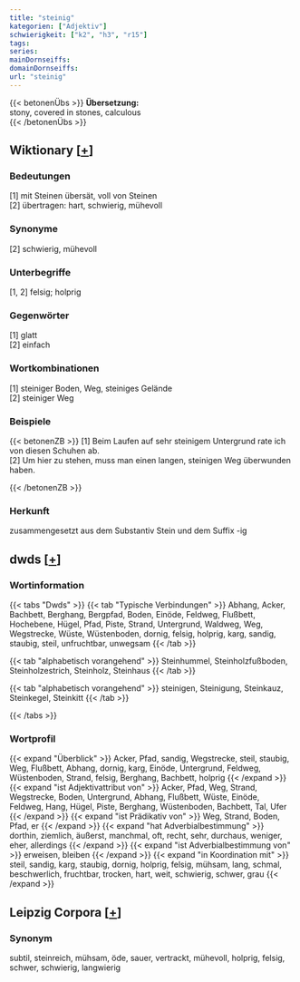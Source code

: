 ```yaml
---
title: "steinig"
kategorien: ["Adjektiv"]
schwierigkeit: ["k2", "h3", "r15"]
tags:
series:
mainDornseiffs:
domainDornseiffs:
url: "steinig"
---
```


{{< betonenÜbs >}}
**Übersetzung:**  
stony, covered in stones, calculous  
{{< /betonenÜbs >}}

## Wiktionary [[+](https://de.wiktionary.org/wiki/steinig)]

### Bedeutungen
[1] mit Steinen übersät, voll von Steinen  
[2] übertragen: hart, schwierig, mühevoll  

### Synonyme
[2] schwierig, mühevoll  

### Unterbegriffe
[1, 2] felsig; holprig  

### Gegenwörter
[1] glatt  
[2] einfach  

### Wortkombinationen
[1] steiniger Boden, Weg, steiniges Gelände  
[2] steiniger Weg  

### Beispiele
{{< betonenZB >}}
[1] Beim Laufen auf sehr steinigem Untergrund rate ich von diesen Schuhen ab.  
[2] Um hier zu stehen, muss man einen langen, steinigen Weg überwunden haben.  

{{< /betonenZB >}}
### Herkunft
zusammengesetzt aus dem Substantiv Stein und dem Suffix -ig  



## dwds [[+](https://www.dwds.de/wb/steinig)]

### Wortinformation
{{< tabs "Dwds" >}}
{{< tab "Typische Verbindungen" >}}
Abhang, Acker, Bachbett, Berghang, Bergpfad, Boden, Einöde, Feldweg, Flußbett, Hochebene, Hügel, Pfad, Piste, Strand, Untergrund, Waldweg, Weg, Wegstrecke, Wüste, Wüstenboden, dornig, felsig, holprig, karg, sandig, staubig, steil, unfruchtbar, unwegsam
{{< /tab >}}

{{< tab "alphabetisch vorangehend" >}}
Steinhummel, Steinholzfußboden, Steinholzestrich, Steinholz, Steinhaus
{{< /tab >}}

{{< tab "alphabetisch vorangehend" >}}
steinigen, Steinigung, Steinkauz, Steinkegel, Steinkitt
{{< /tab >}}

{{< /tabs >}}

### Wortprofil
{{< expand "Überblick" >}} Acker, Pfad, sandig, Wegstrecke, steil, staubig, Weg, Flußbett, Abhang, dornig, karg, Einöde, Untergrund, Feldweg, Wüstenboden, Strand, felsig, Berghang, Bachbett, holprig {{< /expand >}}
{{< expand "ist Adjektivattribut von" >}} Acker, Pfad, Weg, Strand, Wegstrecke, Boden, Untergrund, Abhang, Flußbett, Wüste, Einöde, Feldweg, Hang, Hügel, Piste, Berghang, Wüstenboden, Bachbett, Tal, Ufer {{< /expand >}}
{{< expand "ist Prädikativ von" >}} Weg, Strand, Boden, Pfad, er {{< /expand >}}
{{< expand "hat Adverbialbestimmung" >}} dorthin, ziemlich, äußerst, manchmal, oft, recht, sehr, durchaus, weniger, eher, allerdings {{< /expand >}}
{{< expand "ist Adverbialbestimmung von" >}} erweisen, bleiben {{< /expand >}}
{{< expand "in Koordination mit" >}} steil, sandig, karg, staubig, dornig, holprig, felsig, mühsam, lang, schmal, beschwerlich, fruchtbar, trocken, hart, weit, schwierig, schwer, grau {{< /expand >}}

## Leipzig Corpora [[+](https://corpora.uni-leipzig.de/en/res?word=steinig&corpusId=deu_newscrawl-public_2018)]


### Synonym
subtil, steinreich, mühsam, öde, sauer, vertrackt, mühevoll, holprig, felsig, schwer, schwierig, langwierig


